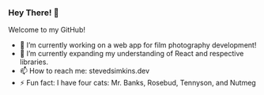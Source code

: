 ### Hey There! 👋
Welcome to my GitHub!

- 🔭 I’m currently working on a web app for film photography development!
- 🌱 I’m currently expanding my understanding of React and respective libraries.
- 📫 How to reach me: stevedsimkins.dev
- ⚡ Fun fact: I have four cats: Mr. Banks, Rosebud, Tennyson, and Nutmeg 
